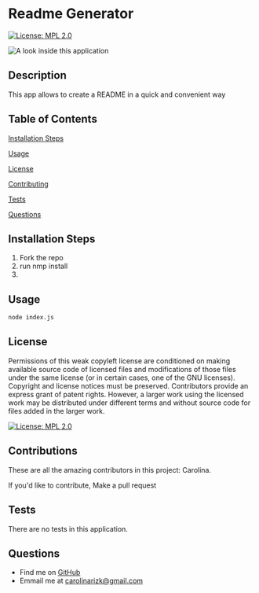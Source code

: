 # Readme Generator

[![License: MPL 2.0](https://img.shields.io/badge/License-MPL%202.0-brightgreen.svg)](https://opensource.org/licenses/MPL-2.0)

![A look inside this application](readme-generator.gif)

## Description
This app allows to create a README in a quick and convenient way

## Table of Contents 
[Installation Steps](#installation-steps)

[Usage](#usage)

[License](#license)

[Contributing](#contributing)

[Tests](#tests)

[Questions](#questions)
    

## Installation Steps
1. Fork the repo
2. run nmp install
3. 

## Usage
```bash
node index.js
```

## License
Permissions of this weak copyleft license are conditioned on making available source code of licensed files and modifications of those files under the same license (or in certain cases, one of the GNU licenses). Copyright and license notices must be preserved. Contributors provide an express grant of patent rights. However, a larger work using the licensed work may be distributed under different terms and without source code for files added in the larger work.

[![License: MPL 2.0](https://img.shields.io/badge/License-MPL%202.0-brightgreen.svg)](https://opensource.org/licenses/MPL-2.0)



## Contributions

These are all the amazing contributors in this project: Carolina.

If you'd like to contribute, Make a pull request

## Tests
There are no tests in this application.

## Questions
* Find me on [GitHub](https://github.com/crizk-crizk)
* Emmail me at carolinarizk@gmail.com
